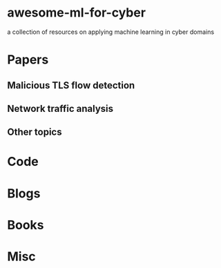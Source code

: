 # awesome-ml-for-cyber
a collection of resources on applying machine learning in cyber domains

# Papers

## Malicious TLS flow detection

## Network traffic analysis

## Other topics

# Code

# Blogs

# Books


# Misc

